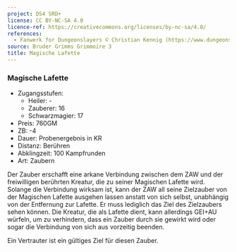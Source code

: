 ```yaml
---
project: DS4 SRD+
license: CC BY-NC-SA 4.0
licence-ref: https://creativecommons.org/licenses/by-nc-sa/4.0/
references: 
  - Fanwerk for Dungeonslayers © Christian Kennig (https://www.dungeonslayers.net/)
source: Bruder Grimms Grimmoire 3
title: Magische Lafette
---
```


### Magische Lafette

- Zugangsstufen:
  - Heiler: -
  - Zauberer: 16
  - Schwarzmagier: 17
- Preis: 760GM
- ZB: -4
- Dauer: Probenergebnis in KR
- Distanz: Berühren
- Abklingzeit: 100 Kampfrunden
- Art: Zaubern

Der Zauber erschafft eine arkane Verbindung zwischen dem ZAW und der freiwilligen berührten Kreatur, die zu seiner Magischen Lafette wird. Solange die Verbindung wirksam ist, kann der ZAW all seine Zielzauber von der Magischen Lafette ausgehen lassen anstatt von sich selbst, unabhängig von der Entfernung zur Lafette. Er muss lediglich das Ziel des Zielzaubers sehen können. Die Kreatur, die als Lafette dient, kann allerdings GEI+AU würfeln, um zu verhindern, dass ein Zauber durch sie gewirkt wird oder sogar die Verbindung von sich aus vorzeitig beenden.

Ein Vertrauter ist ein gültiges Ziel für diesen Zauber.

